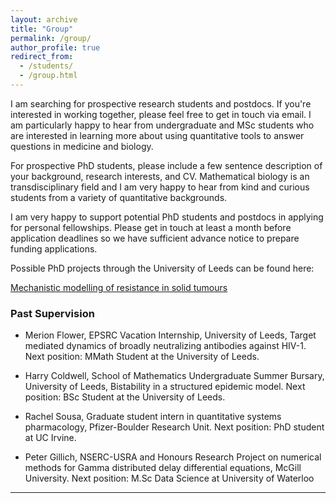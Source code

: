 ```yaml
---
layout: archive
title: "Group"
permalink: /group/
author_profile: true
redirect_from: 
  - /students/
  - /group.html
---
```

I am searching for prospective research students and postdocs. If you're interested in working together, please feel free to get in touch via email. I am particularly happy to hear from undergraduate and MSc students who are interested in learning more about using quantitative tools to answer questions in medicine and biology. 

For prospective PhD students, please include a few sentence description of your background, research interests, and CV. Mathematical biology is an transdisciplinary field and I am very happy to hear from kind and curious students from a variety of quantitative backgrounds.

I am very happy to support potential PhD students and postdocs in applying for personal fellowships. Please get in touch at least a month before application deadlines so we have sufficient advance notice to prepare funding applications. 

Possible PhD projects through the University of Leeds can be found here: 

[Mechanistic modelling of resistance in solid tumours](https://phd.leeds.ac.uk/project/1711-mechanistic-modelling-of-treatment-resistance-in-cancer)



### Past Supervision 

* Merion Flower, EPSRC Vacation Internship, University of Leeds, Target mediated dynamics of broadly neutralizing antibodies against HIV-1. Next position: MMath Student at the University of Leeds.

* Harry Coldwell, School of Mathematics Undergraduate Summer Bursary, University of Leeds, Bistability in a structured epidemic model. Next position: BSc Student at the University of Leeds.

* Rachel Sousa, Graduate student intern in quantitative systems pharmacology, Pfizer-Boulder Research Unit. Next position: PhD student at UC Irvine. 

 * Peter Gillich, NSERC-USRA and Honours Research Project on numerical methods for Gamma distributed delay differential equations, McGill University. Next position: M.Sc Data Science at University of Waterloo

 ---
